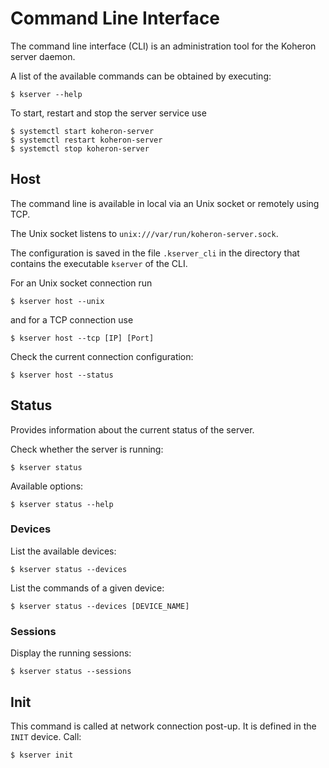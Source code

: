 # Command Line Interface

The command line interface (CLI) is an administration tool for the Koheron server daemon.

A list of the available commands can be obtained by executing:
```
$ kserver --help
```

To start, restart and stop the server service use
```
$ systemctl start koheron-server
$ systemctl restart koheron-server
$ systemctl stop koheron-server
```

## Host

The command line is available in local via an Unix socket or remotely using TCP.

The Unix socket listens to `unix:///var/run/koheron-server.sock`.

The configuration is saved in the file `.kserver_cli` in the directory that contains the executable `kserver` of the CLI.

For an Unix socket connection run
```
$ kserver host --unix
```
and for a TCP connection use
```
$ kserver host --tcp [IP] [Port]
```
Check the current connection configuration:
```
$ kserver host --status
```

## Status

Provides information about the current status of the server.

Check whether the server is running:
```
$ kserver status
```

Available options:
```
$ kserver status --help
```

### Devices

List the available devices:
```
$ kserver status --devices
```

List the commands of a given device:
```
$ kserver status --devices [DEVICE_NAME]
```

### Sessions

Display the running sessions:
```
$ kserver status --sessions
```

## Init

This command is called at network connection post-up. It is defined in the `INIT` device. Call:
```
$ kserver init
```
